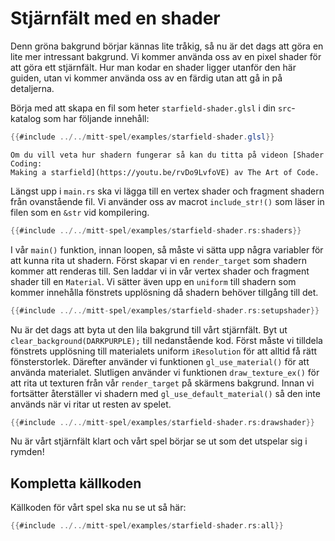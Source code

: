 # Stjärnfält med en shader

Denn gröna bakgrund börjar kännas lite tråkig, så nu är det dags att göra en
lite mer intressant bakgrund. Vi kommer använda oss av en pixel shader för att
göra ett stjärnfält. Hur man kodar en shader ligger utanför den här guiden,
utan vi kommer använda oss av en färdig utan att gå in på detaljerna.

Börja med att skapa en fil som heter `starfield-shader.glsl` i din
`src`-katalog som har följande innehåll:

```glsl
{{#include ../../mitt-spel/examples/starfield-shader.glsl}}
```

```admonish info
Om du vill veta hur shadern fungerar så kan du titta på videon [Shader Coding:
Making a starfield](https://youtu.be/rvDo9LvfoVE) av The Art of Code.
```

Längst upp i `main.rs` ska vi lägga till en vertex shader och fragment
shadern från ovanstående fil. Vi använder oss av macrot `include_str!()` som
läser in filen som en `&str` vid kompilering.

```rust
{{#include ../../mitt-spel/examples/starfield-shader.rs:shaders}}
```

I vår `main()` funktion, innan loopen, så måste vi sätta upp några variabler
för att kunna rita ut shadern. Först skapar vi en `render_target` som shadern
kommer att renderas till. Sen laddar vi in vår vertex shader och fragment
shader till en `Material`. Vi sätter även upp en `uniform` till shadern som
kommer innehålla fönstrets upplösning då shadern behöver tillgång till det.

```rust
{{#include ../../mitt-spel/examples/starfield-shader.rs:setupshader}}
```

Nu är det dags att byta ut den lila bakgrund till vårt stjärnfält. Byt ut
`clear_background(DARKPURPLE);` till nedanstående kod. Först måste vi tilldela
fönstrets upplösning till materialets uniform `iResolution` för att alltid få
rätt fönsterstorlek. Därefter använder vi funktionen `gl_use_material()` för
att använda materialet. Slutligen använder vi funktionen `draw_texture_ex()`
för att rita ut texturen från vår `render_target` på skärmens bakgrund. Innan
vi fortsätter återställer vi shadern med `gl_use_default_material()` så den
inte används när vi ritar ut resten av spelet.

```rust
{{#include ../../mitt-spel/examples/starfield-shader.rs:drawshader}}
```

Nu är vårt stjärnfält klart och vårt spel börjar se ut som det utspelar sig i
rymden!

## Kompletta källkoden

Källkoden för vårt spel ska nu se ut så här:

```rust
{{#include ../../mitt-spel/examples/starfield-shader.rs:all}}
```


